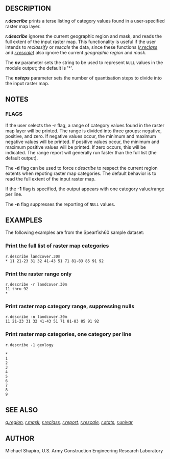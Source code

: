## DESCRIPTION

***r.describe*** prints a terse listing of category values found in a
user-specified raster map layer.

***r.describe*** ignores the current geographic region and mask, and
reads the full extent of the input raster map. This functionality is
useful if the user intends to *reclassify* or *rescale* the data, since
these functions (*[r.reclass](r.reclass.md)* and
*[r.rescale](r.rescale.md)*) also ignore the current *geographic region*
and *mask*.

The ***nv*** parameter sets the string to be used to represent `NULL`
values in the module output; the default is '\*'.

The ***nsteps*** parameter sets the number of quantisation steps to
divide into the input raster map.

## NOTES

### FLAGS

If the user selects the **-r** flag, a range of category values found in
the raster map layer will be printed. The range is divided into three
groups: negative, positive, and zero. If negative values occur, the
minimum and maximum negative values will be printed. If positive values
occur, the minimum and maximum positive values will be printed. If zero
occurs, this will be indicated. The range report will generally run
faster than the full list (the default output).

The **-d** flag can be used to force *r.describe* to respect the current
region extents when repoting raster map categories. The default behavior
is to read the full extent of the input raster map.

If the **-1** flag is specified, the output appears with one category
value/range per line.

The **-n** flag suppresses the reporting of `NULL` values.

## EXAMPLES

The following examples are from the Spearfish60 sample dataset:

### Print the full list of raster map categories

```shell
r.describe landcover.30m
* 11 21-23 31 32 41-43 51 71 81-83 85 91 92
```

### Print the raster range only

```shell
r.describe -r landcover.30m
11 thru 92
*
```

### Print raster map category range, suppressing nulls

```shell
r.describe -n landcover.30m
11 21-23 31 32 41-43 51 71 81-83 85 91 92
```

### Print raster map categories, one category per line

```shell
r.describe -1 geology

*
1
2
3
4
5
6
7
8
9
```

## SEE ALSO

*[g.region](g.region.md), [r.mask](r.mask.md),
[r.reclass](r.reclass.md), [r.report](r.report.md),
[r.rescale](r.rescale.md), [r.stats](r.stats.md),
[r.univar](r.univar.md)*

## AUTHOR

Michael Shapiro, U.S. Army Construction Engineering Research Laboratory
